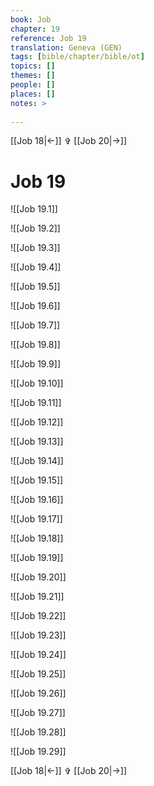 ```yaml
---
book: Job
chapter: 19
reference: Job 19
translation: Geneva (GEN)
tags: [bible/chapter/bible/ot]
topics: []
themes: []
people: []
places: []
notes: >
  
---
```


[[Job 18|<-]] ✞ [[Job 20|->]]

# Job 19

![[Job 19.1]]

![[Job 19.2]]

![[Job 19.3]]

![[Job 19.4]]

![[Job 19.5]]

![[Job 19.6]]

![[Job 19.7]]

![[Job 19.8]]

![[Job 19.9]]

![[Job 19.10]]

![[Job 19.11]]

![[Job 19.12]]

![[Job 19.13]]

![[Job 19.14]]

![[Job 19.15]]

![[Job 19.16]]

![[Job 19.17]]

![[Job 19.18]]

![[Job 19.19]]

![[Job 19.20]]

![[Job 19.21]]

![[Job 19.22]]

![[Job 19.23]]

![[Job 19.24]]

![[Job 19.25]]

![[Job 19.26]]

![[Job 19.27]]

![[Job 19.28]]

![[Job 19.29]]

[[Job 18|<-]] ✞ [[Job 20|->]]
